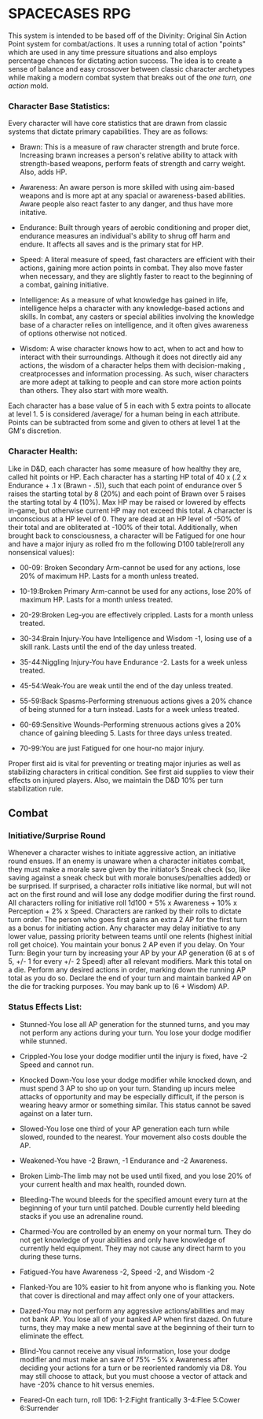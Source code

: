 SPACECASES RPG
==============

This system is intended to be based off of the Divinity: Original Sin Action Point system for combat/actions. It uses a running total of action "points" which are used in any time pressure situations and also employs percentage chances for dictating action success. The idea is to create a sense of balance and easy crossover between classic character archetypes while making a modern combat system that breaks out of the *one turn, one action* mold.

### Character Base Statistics:
Every character will have core statistics that are drawn from classic systems that dictate primary capabilities. They are as follows:

* Brawn: This is a measure of raw character strength and brute force. Increasing brawn increases a person's relative ability to attack with strength-based weapons, perform feats of strength and carry weight. Also, adds HP.

* Awareness: An aware person is more skilled with using aim-based weapons and is more apt at any spacial or awareness-based abilities. Aware people also react faster to any danger, and thus have more initative.

* Endurance: Built through years of aerobic conditioning and proper diet, endurance measures an individual's ability to shrug off harm and endure. It affects all saves and is the primary stat for HP.

* Speed: A literal measure of speed, fast characters are efficient with their actions, gaining more action points in combat. They also move faster when necessary, and they are slightly faster to react to the beginning of a combat, gaining initiative.

* Intelligence: As a measure of what knowledge has gained in life, intelligence helps a character with any knowledge-based actions and skills. In combat, any casters or special abilities involving the knowledge base of a character relies on intelligence, and it often gives awareness of options otherwise not noticed.

* Wisdom: A wise character knows how to act, when to act and how to interact with their surroundings. Although it does not directly aid any actions, the wisdom of a character helps them with decision-making , creatprocesses and information processing. As such, wiser characters are more adept at talking to people and can store more action points than others. They also start with more wealth.


Each character has a base value of 5 in each with 5 extra points to allocate at level 1. 5 is considered /average/ for a human being in each attribute. Points can be subtracted from some and given to others at level 1 at the GM's discretion.

### Character Health:
Like in D&D, each character has some measure of how healthy they are, called hit points or HP. Each character has a starting HP total of 40 x (.2 x Endurance + .1 x (Brawn - .5)), such that each point of endurance over 5 raises the starting total by 8 (20%) and each point of Brawn over 5 raises the starting total by 4 (10%). Max HP may be raised or lowered by effects in-game, but otherwise current HP may not exceed this total. A character is unconscious at a HP level of 0. They are dead at an HP level of -50% of their total and are obliterated at -100% of their total. Additionally, when brought back to consciousness, a character will be Fatigued for one hour and have a major injury as rolled fro
m the following D100 table(reroll any nonsensical values):

* 00-09: Broken Secondary Arm-cannot be used for any actions, lose 20% of maximum HP. Lasts for a month unless treated.

* 10-19:Broken Primary Arm-cannot be used for any actions, lose 20% of maximum HP. Lasts for a month unless treated.

* 20-29:Broken Leg-you are effectively crippled. Lasts for a month unless treated.

* 30-34:Brain Injury-You have Intelligence and Wisdom -1, losing use of a skill rank. Lasts until the end of the day unless treated.

* 35-44:Niggling Injury-You have Endurance -2. Lasts for a week unless treated.
* 45-54:Weak-You are weak until the end of the day unless treated.
* 55-59:Back Spasms-Performing strenuous actions gives a 20% chance of being stunned for a turn instead. Lasts for a week unless treated.
* 60-69:Sensitive Wounds-Performing strenuous actions gives a 20% chance of gaining bleeding 5. Lasts for three days unless treated.
* 70-99:You are just Fatigued for one hour-no major injury.

Proper first aid is vital for preventing or treating major injuries as well as stabilizing characters in critical condition. See first aid supplies to view their effects on injured players. Also, we maintain the D&D 10% per turn stabilization rule.


## Combat
### Initiative/Surprise Round

Whenever a character wishes to initiate aggressive action, an initiative round ensues. If an enemy is unaware when a character initiates combat, they must make a morale save given by the initiator’s Sneak check (so, like saving against a sneak check but with morale bonuses/penalties added) or be surprised. If surprised, a character rolls initiative like normal, but will not act on the first round and will lose any dodge modifier during the first round. All characters rolling for initiative roll 1d100 + 5% x Awareness + 10% x Perception + 2% x Speed. Characters are ranked by their rolls to dictate turn order. The person who goes first gains an extra 2 AP for the first turn as a bonus for initiating action. Any character may delay initiative to any lower value, passing priority between teams until one relents (highest initial roll get choice). You maintain your bonus 2 AP even if you delay.
On Your Turn:
Begin your turn by increasing your AP by your AP generation (6 at s of 5, +/- 1 for every +/- 2 Speed) after all relevant modifiers. Mark this total on a die. Perform any desired actions in order, marking down the running AP total as you do so. Declare the end of your turn and maintain banked AP on the die for tracking purposes. You may bank up to (6 + Wisdom) AP.

### Status Effects List:
* Stunned-You lose all AP generation for the stunned turns, and you may not perform any actions during your turn. You lose your dodge modifier while stunned.

* Crippled-You lose your dodge modifier until the injury is fixed, have -2 Speed and cannot run.

* Knocked Down-You lose your dodge modifier while knocked down, and must spend 3 AP to sho up on your turn. Standing up incurs melee attacks of opportunity and may be especially difficult, if the person is wearing heavy armor or something similar. This status cannot be saved against on a later turn.

* Slowed-You lose one third of your AP generation each turn while slowed, rounded to the nearest. Your movement also costs double the AP.

* Weakened-You have -2 Brawn, -1 Endurance and -2 Awareness.

* Broken Limb-The limb may not be used until fixed, and you lose 20% of your current health and max health, rounded down.

* Bleeding-The wound bleeds for the specified amount every turn at the beginning of your turn until patched. Double currently held bleeding stacks if you use an adrenaline round.

* Charmed-You are controlled by an enemy on your normal turn. They do not get knowledge of your abilities and only have knowledge of currently held equipment. They may not cause any direct harm to you during these turns.

* Fatigued-You have Awareness -2, Speed -2, and Wisdom -2

* Flanked-You are 10% easier to hit from anyone who is flanking you. Note that cover is directional and may affect only one of your attackers.

* Dazed-You may not perform any aggressive actions/abilities and may not bank AP. You lose all of your banked AP when first dazed. On future turns, they may make a new mental save at the beginning of their turn to eliminate the effect.

* Blind-You cannot receive any visual information, lose your dodge modifier and must make an save of 75% - 5% x Awareness after deciding your actions for a turn or be reoriented randomly via D8. You may still choose to attack, but you must choose a vector of attack and have -20% chance to hit versus enemies.

* Feared-On each turn, roll 1D6: 1-2:Fight frantically 3-4:Flee 5:Cower 6:Surrender

